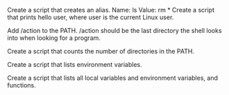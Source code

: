 Create a script that creates an alias.
Name: ls
Value: rm *
Create a script that prints hello user, where user is the current Linux user.

Add /action to the PATH. /action should be the last directory the shell looks into when looking for a program.

Create a script that counts the number of directories in the PATH.

Create a script that lists environment variables.

Create a script that lists all local variables and environment variables, and functions.
